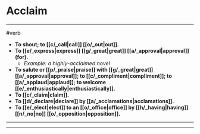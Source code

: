 # Acclaim
---
#verb
- **To shout; to [[c/_call|call]] [[o/_out|out]].**
- **To [[e/_express|express]] [[g/_great|great]] [[a/_approval|approval]] (for).**
	- _Example: a highly-acclaimed novel_
- **To salute or [[p/_praise|praise]] with [[g/_great|great]] [[a/_approval|approval]]; to [[c/_compliment|compliment]]; to [[a/_applaud|applaud]]; to welcome [[e/_enthusiastically|enthusiastically]].**
- **To [[c/_claim|claim]].**
- **To [[d/_declare|declare]] by [[a/_acclamations|acclamations]].**
- **To [[e/_elect|elect]] to an [[o/_office|office]] by [[h/_having|having]] [[n/_no|no]] [[o/_opposition|opposition]].**
---
---
